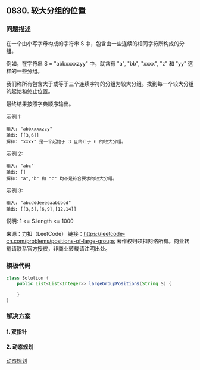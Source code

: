 <script src="https://cdn.bootcss.com/mathjax/2.7.7/MathJax.js?config=TeX-AMS-MML_HTMLorMML"></script>

## 0830. 较大分组的位置

### 问题描述

在一个由小写字母构成的字符串 S 中，包含由一些连续的相同字符所构成的分组。

例如，在字符串 S = "abbxxxxzyy" 中，就含有 "a", "bb", "xxxx", "z" 和 "yy" 这样的一些分组。

我们称所有包含大于或等于三个连续字符的分组为较大分组。找到每一个较大分组的起始和终止位置。

最终结果按照字典顺序输出。

示例 1:

```
输入: "abbxxxxzzy"
输出: [[3,6]]
解释: "xxxx" 是一个起始于 3 且终止于 6 的较大分组。
```

示例 2:

```
输入: "abc"
输出: []
解释: "a","b" 和 "c" 均不是符合要求的较大分组。
```

示例 3:

```
输入: "abcdddeeeeaabbbcd"
输出: [[3,5],[6,9],[12,14]]
```

说明:  1 <= S.length <= 1000

来源：力扣（LeetCode）
链接：https://leetcode-cn.com/problems/positions-of-large-groups
著作权归领扣网络所有。商业转载请联系官方授权，非商业转载请注明出处。

### 模板代码

``` java
class Solution {
    public List<List<Integer>> largeGroupPositions(String S) {

    }
}
```

### 解决方案

#### 1. 双指针


#### 2. 动态规划

[动态规划](qu0830/solu2/Solution.java)